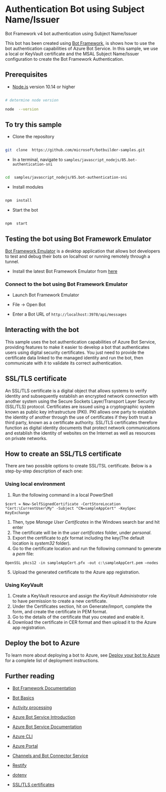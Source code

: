 # Authentication Bot using Subject Name/Issuer

Bot Framework v4 bot authentication using Subject Name/Issuer

This bot has been created using [Bot Framework](https://dev.botframework.com/), is shows how to use the bot authentication capabilities of Azure Bot Service. In this sample, we use a local or KeyVault certificate and the MSAL Subject Name/Issuer configuration to create the Bot Framework Authentication.

## Prerequisites

- [Node.js](https://nodejs.org) version 10.14 or higher

```bash

# determine node version

node  --version

```

## To try this sample

- Clone the repository

```bash

git  clone  https://github.com/microsoft/botbuilder-samples.git

```

- In a terminal, navigate to `samples/javascript_nodejs/85.bot-authentication-sni`

```bash

cd  samples/javascript_nodejs/85.bot-authentication-sni

```

- Install modules

```bash

npm  install

```

- Start the bot

```bash

npm  start

```

## Testing the bot using Bot Framework Emulator

[Bot Framework Emulator](https://github.com/microsoft/botframework-emulator) is a desktop application that allows bot developers to test and debug their bots on localhost or running remotely through a tunnel.

- Install the latest Bot Framework Emulator from [here](https://github.com/Microsoft/BotFramework-Emulator/releases)

### Connect to the bot using Bot Framework Emulator

- Launch Bot Framework Emulator

- File -> Open Bot

- Enter a Bot URL of `http://localhost:3978/api/messages`

## Interacting with the bot

This sample uses the bot authentication capabilities of Azure Bot Service, providing features to make it easier to develop a bot that authenticates users using digital security certificates. You just need to provide the certificate data linked to the managed identity and run the bot, then communicate with it to validate its correct authentication.

## SSL/TLS certificate

An SSL/TLS certificate is a digital object that allows systems to verify identity and subsequently establish an encrypted network connection with another system using the Secure Sockets Layer/Transport Layer Security (SSL/TLS) protocol. Certificates are issued using a cryptographic system known as public key infrastructure (PKI). PKI allows one party to establish the identity of another through the use of certificates if they both trust a third party, known as a certificate authority. SSL/TLS certificates therefore function as digital identity documents that protect network communications and establish the identity of websites on the Internet as well as resources on private networks.

## How to create an SSL/TLS certificate

There are two possible options to create SSL/TSL certificate. Below is a step-by-step description of each one:

### Using local environment

1.  Run the following command in a local PowerShell

```
$cert = New-SelfSignedCertificate -CertStoreLocation "Cert:\CurrentUser\My" -Subject "CN=sampleAppCert" -KeySpec KeyExchange
```

1.  Then, type _Manage User Certificates_ in the Windows search bar and hit enter
2.  The certificate will be in the _user certificates_ folder, under _personal_.
3.  Export the certificate to _pfx_ format including the key(The default location is _system32_ folder).
4.  Go to the certificate location and run the following command to generate a _pem_ file:

```
OpenSSL pkcs12 -in sampleAppCert.pfx -out c:\sampleAppCert.pem –nodes
```

5.  Upload the generated certificate to the Azure app registration.

### Using KeyVault

1.  Create a KeyVault resource and assign _the KeyVault Administrator_ role to have permission to create a new certificate.
2.  Under the Certificates section, hit on Generate/Import, complete the form, and create the certificate in PEM format.
3.  Go to the details of the certificate that you created and enable it.
4.  Download the certificate in CER format and then upload it to the Azure app registration.

## Deploy the bot to Azure

To learn more about deploying a bot to Azure, see [Deploy your bot to Azure](https://aka.ms/azuredeployment) for a complete list of deployment instructions.

## Further reading

- [Bot Framework Documentation](https://docs.botframework.com)

- [Bot Basics](https://docs.microsoft.com/azure/bot-service/bot-builder-basics?view=azure-bot-service-4.0)

- [Activity processing](https://docs.microsoft.com/en-us/azure/bot-service/bot-builder-concept-activity-processing?view=azure-bot-service-4.0)

- [Azure Bot Service Introduction](https://docs.microsoft.com/azure/bot-service/bot-service-overview-introduction?view=azure-bot-service-4.0)

- [Azure Bot Service Documentation](https://docs.microsoft.com/azure/bot-service/?view=azure-bot-service-4.0)

- [Azure CLI](https://docs.microsoft.com/cli/azure/?view=azure-cli-latest)

- [Azure Portal](https://portal.azure.com)

- [Channels and Bot Connector Service](https://docs.microsoft.com/en-us/azure/bot-service/bot-concepts?view=azure-bot-service-4.0)

- [Restify](https://www.npmjs.com/package/restify)

- [dotenv](https://www.npmjs.com/package/dotenv)

- [SSL/TLS certificates](https://www.digicert.com/tls-ssl/tls-ssl-certificates)
